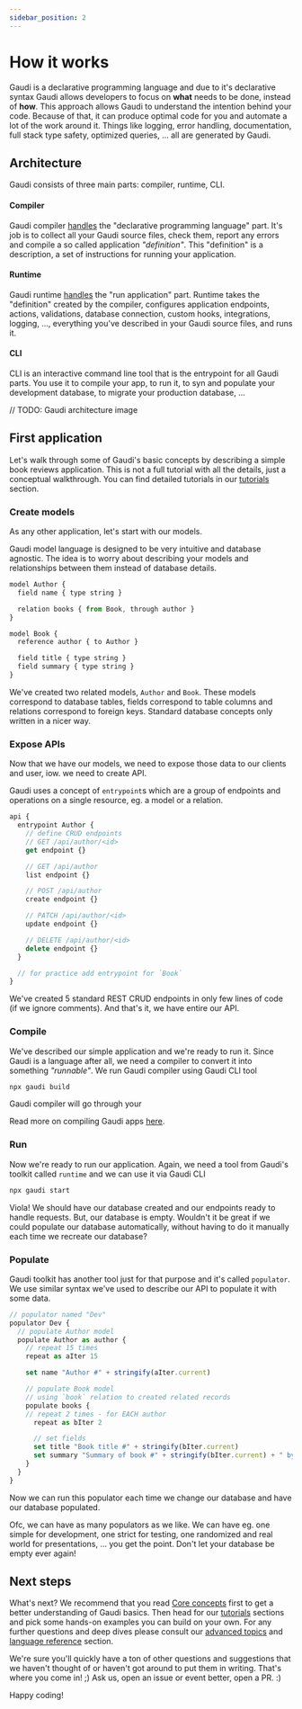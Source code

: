 ```yaml
---
sidebar_position: 2
---
```


# How it works

Gaudi is a declarative programming language and due to it's declarative syntax Gaudi allows developers to focus on **what** needs to be done, instead of **how**. This approach allows Gaudi to understand the intention behind your code. Because of that, it can produce optimal code for you and automate a lot of the work around it. Things like logging, error handling, documentation, full stack type safety, optimized queries, ... all are generated by Gaudi.

## Architecture

Gaudi consists of three main parts: compiler, runtime, CLI.

#### Compiler

Gaudi compiler [handles](./application#building) the "declarative programming language" part. It's job is to collect all your Gaudi source files, check them, report any errors and compile a so called application _"definition"_. This "definition" is a description, a set of instructions for running your application.

#### Runtime

Gaudi runtime [handles](application#running) the "run application" part. Runtime takes the "definition" created by the compiler, configures application endpoints, actions, validations, database connection, custom hooks, integrations, logging, ..., everything you've described in your Gaudi source files, and runs it.

#### CLI

CLI is an interactive command line tool that is the entrypoint for all Gaudi parts. You use it to compile your app, to run it, to syn and populate your development database, to migrate your production database, ...

// TODO: Gaudi architecture image

## First application

Let's walk through some of Gaudi's basic concepts by describing a simple book reviews application. This is not a full tutorial with all the details, just a conceptual walkthrough. You can find detailed tutorials in our [tutorials](../tutorials) section.

### Create models

As any other application, let's start with our models.

Gaudi model language is designed to be very intuitive and database agnostic. The idea is to worry about describing your models and relationships between them instead of database details.

```js title="bookstore.gaudi"
model Author {
  field name { type string }

  relation books { from Book, through author }
}

model Book {
  reference author { to Author }

  field title { type string }
  field summary { type string }
}
```

We've created two related models, `Author` and `Book`. These models correspond to database tables, fields correspond to table columns and relations correspond to foreign keys. Standard database concepts only written in a nicer way.

### Expose APIs

Now that we have our models, we need to expose those data to our clients and user, iow. we need to create API.

Gaudi uses a concept of `entrypoint`s which are a group of endpoints and operations on a single resource, eg. a model or a relation.

```js title="bookstore.gaudi"
api {
  entrypoint Author {
    // define CRUD endpoints
    // GET /api/author/<id>
    get endpoint {}

    // GET /api/author
    list endpoint {}

    // POST /api/author
    create endpoint {}

    // PATCH /api/author/<id>
    update endpoint {}

    // DELETE /api/author/<id>
    delete endpoint {}
  }

  // for practice add entrypoint for `Book`
}
```

We've created 5 standard REST CRUD endpoints in only few lines of code (if we ignore comments). And that's it, we have entire our API.

### Compile

We've described our simple application and we're ready to run it. Since Gaudi is a language after all, we need a compiler to convert it into something _"runnable"_. We run Gaudi compiler using Gaudi CLI tool

```sh
npx gaudi build
```

Gaudi compiler will go through your

Read more on compiling Gaudi apps [here](../core-concepts/application).

### Run

Now we're ready to run our application. Again, we need a tool from Gaudi's toolkit called `runtime` and we can use it via Gaudi CLI

```sh
npx gaudi start
```

Viola! We should have our database created and our endpoints ready to handle requests. But, our database is empty. Wouldn't it be great if we could populate our database automatically, without having to do it manually each time we recreate our database?

### Populate

Gaudi toolkit has another tool just for that purpose and it's called `populator`. We use similar syntax we've used to describe our API to populate it with some data.

```js title="bookstore.gaudi"
// populator named "Dev"
populator Dev {
  // populate Author model
  populate Author as author {
    // repeat 15 times
    repeat as aIter 15

    set name "Author #" + stringify(aIter.current)

    // populate Book model
    // using `book` relation to created related records
    populate books {
    // repeat 2 times - for EACH author
      repeat as bIter 2

      // set fields
      set title "Book title #" + stringify(bIter.current)
      set summary "Summary of book #" + stringify(bIter.current) + " by " + author.name
    }
  }
}
```

Now we can run this populator each time we change our database and have our database populated.

Ofc, we can have as many populators as we like. We can have eg. one simple for development, one strict for testing, one randomized and real world for presentations, ... you get the point. Don't let your database be empty ever again!

## Next steps

What's next? We recommend that you read [Core concepts](../core-concepts/) first to get a better understanding of Gaudi basics. Then head for our [tutorials](../tutorials/) sections and pick some hands-on examples you can build on your own. For any further questions and deep dives please consult our [advanced topics](../advanced-topics) and [language reference](../reference/) section.

We're sure you'll quickly have a ton of other questions and suggestions that we haven't thought of or haven't got around to put them in writing. That's where you come in! ;) Ask us, open an issue or event better, open a PR. :)

Happy coding!
